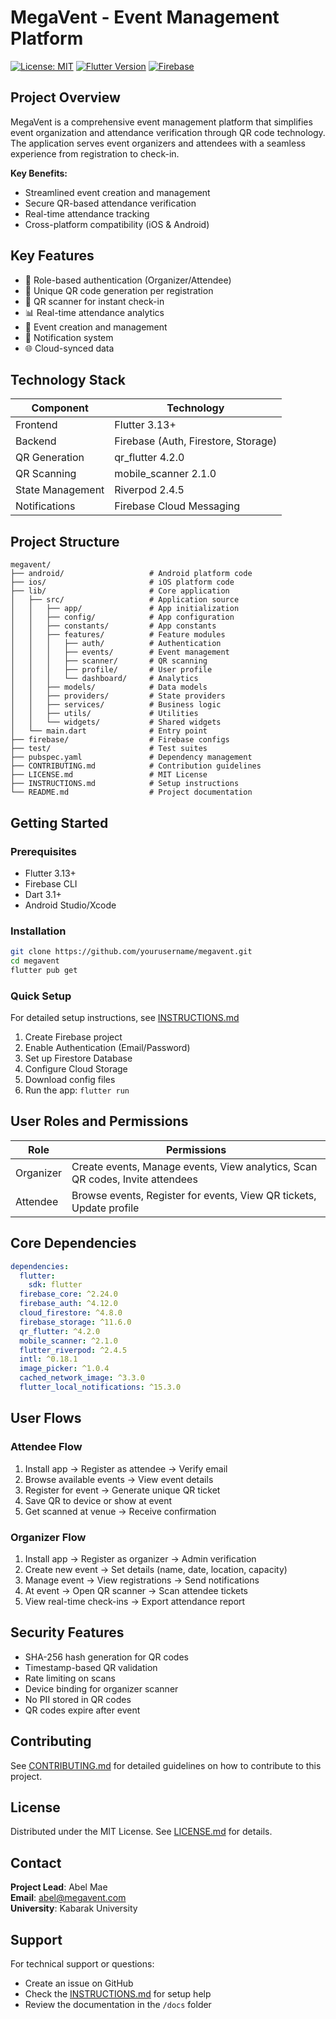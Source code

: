 # MegaVent - Event Management Platform

[![License: MIT](https://img.shields.io/badge/License-MIT-yellow.svg)](https://opensource.org/licenses/MIT)
[![Flutter Version](https://img.shields.io/badge/Flutter-3.13+-blue.svg)](https://flutter.dev)
[![Firebase](https://img.shields.io/badge/Firebase-Cloud%20Services-orange.svg)](https://firebase.google.com)

## Project Overview

MegaVent is a comprehensive event management platform that simplifies event organization and attendance verification through QR code technology. The application serves event organizers and attendees with a seamless experience from registration to check-in.

**Key Benefits:**
- Streamlined event creation and management
- Secure QR-based attendance verification
- Real-time attendance tracking
- Cross-platform compatibility (iOS & Android)

## Key Features

- 🔐 Role-based authentication (Organizer/Attendee)
- 🎫 Unique QR code generation per registration
- 📱 QR scanner for instant check-in
- 📊 Real-time attendance analytics
- 📝 Event creation and management
- 🔔 Notification system
- 🌐 Cloud-synced data

## Technology Stack

| Component       | Technology                          |
|-----------------|-------------------------------------|
| Frontend        | Flutter 3.13+                       |
| Backend         | Firebase (Auth, Firestore, Storage) |
| QR Generation   | qr_flutter 4.2.0                    |
| QR Scanning     | mobile_scanner 2.1.0                |
| State Management| Riverpod 2.4.5                      |
| Notifications   | Firebase Cloud Messaging            |

## Project Structure

```
megavent/
├── android/                   # Android platform code
├── ios/                       # iOS platform code
├── lib/                       # Core application
│   ├── src/                   # Application source
│   │   ├── app/               # App initialization
│   │   ├── config/            # App configuration
│   │   ├── constants/         # App constants
│   │   ├── features/          # Feature modules
│   │   │   ├── auth/          # Authentication
│   │   │   ├── events/        # Event management
│   │   │   ├── scanner/       # QR scanning
│   │   │   ├── profile/       # User profile
│   │   │   └── dashboard/     # Analytics
│   │   ├── models/            # Data models
│   │   ├── providers/         # State providers
│   │   ├── services/          # Business logic
│   │   ├── utils/             # Utilities
│   │   └── widgets/           # Shared widgets
│   └── main.dart              # Entry point
├── firebase/                  # Firebase configs
├── test/                      # Test suites
├── pubspec.yaml               # Dependency management
├── CONTRIBUTING.md            # Contribution guidelines
├── LICENSE.md                 # MIT License
├── INSTRUCTIONS.md            # Setup instructions
└── README.md                  # Project documentation
```

## Getting Started

### Prerequisites
- Flutter 3.13+
- Firebase CLI
- Dart 3.1+
- Android Studio/Xcode

### Installation
```bash
git clone https://github.com/yourusername/megavent.git
cd megavent
flutter pub get
```

### Quick Setup
For detailed setup instructions, see [INSTRUCTIONS.md](INSTRUCTIONS.md)

1. Create Firebase project
2. Enable Authentication (Email/Password)
3. Set up Firestore Database
4. Configure Cloud Storage
5. Download config files
6. Run the app: `flutter run`

## User Roles and Permissions

| Role       | Permissions                                                                 |
|------------|-----------------------------------------------------------------------------|
| Organizer  | Create events, Manage events, View analytics, Scan QR codes, Invite attendees |
| Attendee   | Browse events, Register for events, View QR tickets, Update profile         |

## Core Dependencies

```yaml
dependencies:
  flutter:
    sdk: flutter
  firebase_core: ^2.24.0
  firebase_auth: ^4.12.0
  cloud_firestore: ^4.8.0
  firebase_storage: ^11.6.0
  qr_flutter: ^4.2.0
  mobile_scanner: ^2.1.0
  flutter_riverpod: ^2.4.5
  intl: ^0.18.1
  image_picker: ^1.0.4
  cached_network_image: ^3.3.0
  flutter_local_notifications: ^15.3.0
```

## User Flows

### Attendee Flow
1. Install app → Register as attendee → Verify email
2. Browse available events → View event details
3. Register for event → Generate unique QR ticket
4. Save QR to device or show at event
5. Get scanned at venue → Receive confirmation

### Organizer Flow
1. Install app → Register as organizer → Admin verification
2. Create new event → Set details (name, date, location, capacity)
3. Manage event → View registrations → Send notifications
4. At event → Open QR scanner → Scan attendee tickets
5. View real-time check-ins → Export attendance report

## Security Features

- SHA-256 hash generation for QR codes
- Timestamp-based QR validation
- Rate limiting on scans
- Device binding for organizer scanner
- No PII stored in QR codes
- QR codes expire after event

## Contributing

See [CONTRIBUTING.md](CONTRIBUTING.md) for detailed guidelines on how to contribute to this project.

## License

Distributed under the MIT License. See [LICENSE.md](LICENSE.md) for details.

## Contact

**Project Lead**: Abel Mae  
**Email**: abel@megavent.com  
**University**: Kabarak University

## Support

For technical support or questions:
- Create an issue on GitHub
- Check the [INSTRUCTIONS.md](INSTRUCTIONS.md) for setup help
- Review the documentation in the `/docs` folder